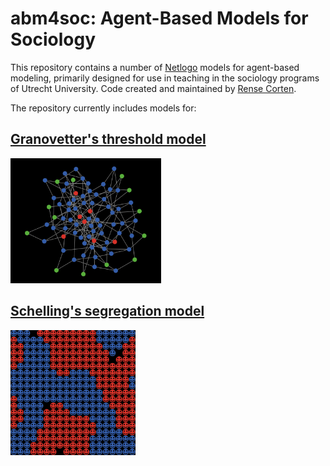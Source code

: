 # abm4soc: Agent-Based Models for Sociology
This repository contains a number of [Netlogo](https://ccl.northwestern.edu/netlogo/) models for agent-based modeling, primarily designed for use in teaching in the sociology programs of Utrecht University. Code created and maintained by [Rense Corten](https://www.uu.nl/staff/rcorten).

The repository currently includes models for:
## [Granovetter's threshold model](Granovetter-Thresholds)
<img src="Granovetter-Thresholds/screenshot_thresholds.PNG" height="200"  >

## [Schelling's segregation model](Schelling-Segregation)
<img src="Schelling-Segregation/Two-dimensional/screenshot_schelling.PNG" height="200"  >
